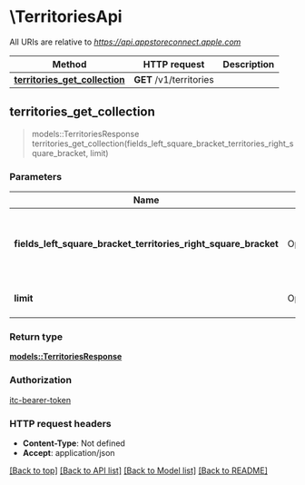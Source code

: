 # \TerritoriesApi

All URIs are relative to *https://api.appstoreconnect.apple.com*

Method | HTTP request | Description
------------- | ------------- | -------------
[**territories_get_collection**](TerritoriesApi.md#territories_get_collection) | **GET** /v1/territories | 



## territories_get_collection

> models::TerritoriesResponse territories_get_collection(fields_left_square_bracket_territories_right_square_bracket, limit)


### Parameters


Name | Type | Description  | Required | Notes
------------- | ------------- | ------------- | ------------- | -------------
**fields_left_square_bracket_territories_right_square_bracket** | Option<[**Vec<String>**](String.md)> | the fields to include for returned resources of type territories |  |
**limit** | Option<**i32**> | maximum resources per page |  |

### Return type

[**models::TerritoriesResponse**](TerritoriesResponse.md)

### Authorization

[itc-bearer-token](../README.md#itc-bearer-token)

### HTTP request headers

- **Content-Type**: Not defined
- **Accept**: application/json

[[Back to top]](#) [[Back to API list]](../README.md#documentation-for-api-endpoints) [[Back to Model list]](../README.md#documentation-for-models) [[Back to README]](../README.md)

